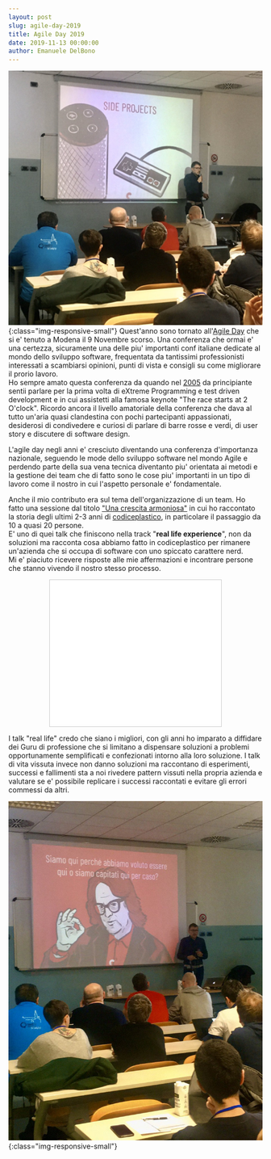 ```yaml
---
layout: post
slug: agile-day-2019
title: Agile Day 2019
date: 2019-11-13 00:00:00
author: Emanuele DelBono
---
```

![AgileDay2019](/assets/images/agile_day_2.jpg){:class="img-responsive-small"}
Quest'anno sono tornato all'[Agile Day](https://www.agileday.it/front/) che si e' tenuto a Modena il 9 Novembre scorso. Una conferenza che ormai e' una certezza, sicuramente una delle piu' importanti conf italiane dedicate al mondo dello sviluppo software, frequentata da tantissimi professionisti interessati a scambiarsi opinioni, punti di vista e consigli su come migliorare il prorio lavoro.  
Ho sempre amato questa conferenza da quando nel [2005](https://web.archive.org/web/20090221161733/http:/agileday.it/2005/) da principiante sentii parlare per la prima volta di eXtreme Programming e test driven development e in cui assistetti alla famosa keynote "The race starts at 2 O'clock". Ricordo ancora il livello amatoriale della conferenza che dava al tutto un'aria quasi clandestina con pochi partecipanti appassionati, desiderosi di condivedere e curiosi di parlare di barre rosse e verdi, di user story e discutere di software design.  


L'agile day negli anni e' cresciuto diventando una conferenza d'importanza nazionale, seguendo le mode dello sviluppo software nel mondo Agile e perdendo parte della sua vena tecnica diventanto piu' orientata ai metodi e la gestione dei team che di fatto sono le cose piu' importanti in un tipo di lavoro come il nostro in cui l'aspetto personale e' fondamentale.  


Anche il mio contributo era sul tema dell'organizzazione di un team. Ho fatto una sessione dal titolo ["Una crescita armoniosa"](https://www.slideshare.net/emadb/una-crescita-armoniosa) in cui ho raccontato la storia degli ultimi 2-3 anni di [codiceplastico](https://codiceplastico.com), in particolare il passaggio da 10 a quasi 20 persone.  
E' uno di quei talk che finiscono nella track "**real life experience**", non da soluzioni ma racconta cosa abbiamo fatto in codiceplastico per rimanere un'azienda che si occupa di software con uno spiccato carattere nerd.  
Mi e' piaciuto ricevere risposte alle mie affermazioni e incontrare persone che stanno vivendo il nostro stesso processo.  

<iframe src="//www.slideshare.net/slideshow/embed_code/key/Ck8yMhX9xBhOEI" width="340" height="290" frameborder="0" marginwidth="0" marginheight="0" scrolling="no" style="border:1px solid #CCC; border-width:1px; margin-bottom:5px; max-width: 100%; margin-left:auto; margin-right:auto; display:block" allowfullscreen> </iframe>

I talk "real life" credo che siano i migliori, con gli anni ho imparato a diffidare dei Guru di professione che si limitano a dispensare soluzioni a problemi opportunamente semplificati e confezionati intorno alla loro soluzione. I talk di vita vissuta invece non danno soluzioni ma raccontano di esperimenti, successi e fallimenti sta a noi rivedere pattern vissuti nella propria azienda e valutare se e' possibile replicare i successi raccontati e evitare gli errori commessi da altri.


![AgileDay2019](/assets/images/agile_day_1.jpg){:class="img-responsive-small"}







